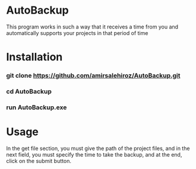 # AutoBackup
This program works in such a way that it receives a time from you and automatically supports your projects in that period of time
# Installation
### git clone https://github.com/amirsalehiroz/AutoBackup.git
### cd AutoBackup
### run AutoBackup.exe

# Usage
In the get file section, you must give the path of the project files, and in the next field, you must specify the time to take the backup, and at the end, click on the submit button.
